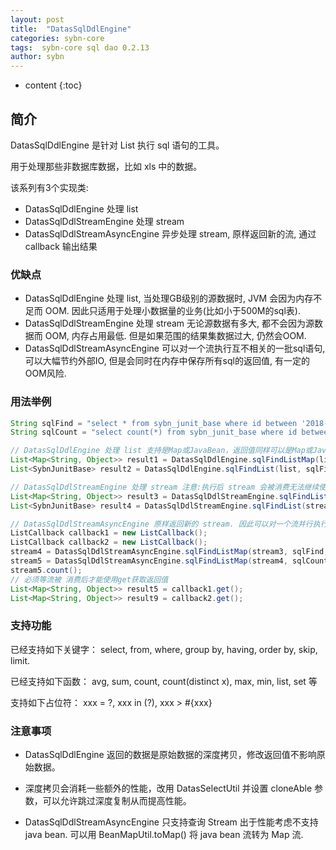 ```yaml
---
layout: post
title:  "DatasSqlDdlEngine"
categories: sybn-core
tags:  sybn-core sql dao 0.2.13
author: sybn
---
```


* content
{:toc}

## 简介

DatasSqlDdlEngine 是针对 List 执行 sql 语句的工具。

用于处理那些非数据库数据，比如 xls 中的数据。

该系列有3个实现类:
*  DatasSqlDdlEngine 处理 list
*  DatasSqlDdlStreamEngine 处理 stream
*  DatasSqlDdlStreamAsyncEngine 异步处理 stream, 原样返回新的流, 通过 callback 输出结果





### 优缺点
* DatasSqlDdlEngine 处理 list, 当处理GB级别的源数据时, JVM 会因为内存不足而 OOM. 因此只适用于处理小数据量的业务(比如小于500M的sql表).
* DatasSqlDdlStreamEngine 处理 stream 无论源数据有多大, 都不会因为源数据而 OOM, 内存占用最低. 但是如果范围的结果集数据过大, 仍然会OOM.
* DatasSqlDdlStreamAsyncEngine 可以对一个流执行互不相关的一批sql语句, 可以大幅节约外部IO, 但是会同时在内存中保存所有sql的返回值, 有一定的OOM风险.

### 用法举例
```java
String sqlFind = "select * from sybn_junit_base where id between '2018-03-20' and '2018-03-21'";
String sqlCount = "select count(*) from sybn_junit_base where id between '2018-03-20' and '2018-03-21'";

// DatasSqlDdlEngine 处理 list 支持是Map或JavaBean，返回值同样可以是Map或JavaBean
List<Map<String, Object>> result1 = DatasSqlDdlEngine.sqlFindListMap(list, sqlFind);
List<SybnJunitBase> result2 = DatasSqlDdlEngine.sqlFindList(list, sqlFind, SybnJunitBase.class);

// DatasSqlDdlStreamEngine 处理 stream 注意:执行后 stream 会被消费无法继续使用
List<Map<String, Object>> result3 = DatasSqlDdlStreamEngine.sqlFindListMap(stream1, sqlFind);
List<SybnJunitBase> result4 = DatasSqlDdlStreamEngine.sqlFindList(stream2, sqlFind, SybnJunitBase.class);

// DatasSqlDdlStreamAsyncEngine 原样返回新的 stream. 因此可以对一个流并行执行多条 sql 语句.
ListCallback callback1 = new ListCallback();
ListCallback callback2 = new ListCallback();
stream4 = DatasSqlDdlStreamAsyncEngine.sqlFindListMap(stream3, sqlFind, callback);
stream5 = DatasSqlDdlStreamAsyncEngine.sqlFindListMap(stream4, sqlCount, callback);
stream5.count();
// 必须等流被 消费后才能使用get获取返回值
List<Map<String, Object>> result5 = callback1.get();
List<Map<String, Object>> result9 = callback2.get();
```

### 支持功能
已经支持如下关键字： select, from, where, group by, having, order by, skip, limit.

已经支持如下函数： avg, sum, count, count(distinct x), max, min, list, set 等

支持如下占位符： xxx = ?, xxx in (?), xxx > #{xxx}


### 注意事项

* DatasSqlDdlEngine 返回的数据是原始数据的深度拷贝，修改返回值不影响原始数据。

* 深度拷贝会消耗一些额外的性能，改用 DatasSelectUtil 并设置 cloneAble 参数，可以允许跳过深度复制从而提高性能。

* DatasSqlDdlStreamAsyncEngine 只支持查询 Stream<map> 出于性能考虑不支持java bean. 可以用 BeanMapUtil.toMap() 将 java bean 流转为 Map 流.

